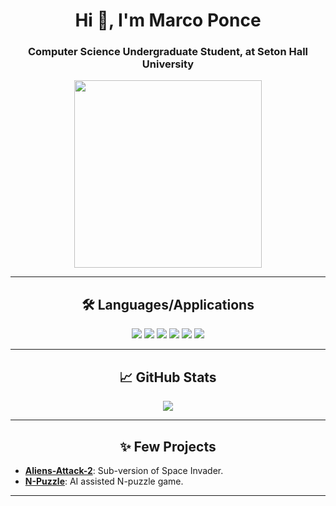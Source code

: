 <h1 align="center">Hi 👋, I'm Marco Ponce</h1>
<h3 align="center">Computer Science Undergraduate Student, at Seton Hall University</h3>

<p align="center">
  <img src=https://media.giphy.com/media/HzPtbOKyBoBFsK4hyc/giphy.gif?cid width="300" height="300"/>
</p>

---
          
<h2 align="center"> 🛠️ Languages/Applications </h2>

<p align="center">
  <img src="https://img.shields.io/badge/Code-Racket-informational?style=for-the-badge&logo=racket&color=maroon" />
  <img src="https://img.shields.io/badge/Code-Java-informational?style=for-the-badge&logo=java&color=orange" />
  <img src="https://img.shields.io/badge/Code-Python-informational?style=for-the-badge&logo=python&color=blue" />
  <img src="https://img.shields.io/badge/Code-Lua-informational?style=for-the-badge&logo=lua&color=skyblue" />
  <img src="https://img.shields.io/badge/Tools-GitHub-informational?style=for-the-badge&logo=github&color=black" />
  <img src="https://img.shields.io/badge/Tools-Excel-informational?style=for-the-badge&logo=microsoftexcel&color=green" />
</p>

---

<h2 align="center"> 📈 GitHub Stats</h2>

<p align="center">
  <img src="https://github-readme-stats.vercel.app/api/top-langs/?username=poncema4&layout=compact"/>
</p>

---

<h2 align="center">✨ Few Projects</h2>

- **[Aliens-Attack-2](https://github.com/poncema4/Aliens-Attack-2)**: Sub-version of Space Invader.
- **[N-Puzzle](https://github.com/poncema4/N-Puzzle)**: AI assisted N-puzzle game.

---
